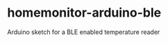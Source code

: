homemonitor-arduino-ble
=======================

Arduino sketch for a BLE enabled temperature reader
